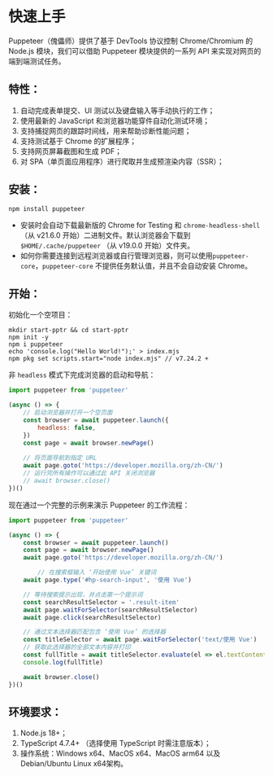 # 快速上手

Puppeteer（傀儡师）提供了基于 DevTools 协议控制 Chrome/Chromium 的 Node.js 模块，我们可以借助 Puppeteer 模块提供的一系列 API 来实现对网页的端到端测试任务。

## 特性：

1. 自动完成表单提交、UI 测试以及键盘输入等手动执行的工作；
2. 使用最新的 JavaScript 和浏览器功能穿件自动化测试环境；
3. 支持捕捉网页的跟踪时间线，用来帮助诊断性能问题；
4. 支持测试基于 Chrome 的扩展程序；
5. 支持网页屏幕截图和生成 PDF；
6. 对 SPA（单页面应用程序）进行爬取并生成预渲染内容（SSR）；

## 安装：

```shell
npm install puppeteer
```

* 安装时会自动下载最新版的 Chrome for Testing 和 `chrome-headless-shell`（从 v21.6.0 开始）二进制文件。默认浏览器会下载到 `$HOME/.cache/puppeteer` （从 v19.0.0 开始）文件夹。
* 如何你需要连接到远程浏览器或自行管理浏览器，则可以使用`puppeteer-core`，`puppeteer-core` 不提供任务默认值，并且不会自动安装 Chrome。

## 开始：

初始化一个空项目：

```shell
mkdir start-pptr && cd start-pptr
npm init -y
npm i puppeteer
echo 'console.log("Hello World!");' > index.mjs
npm pkg set scripts.start="node index.mjs" // v7.24.2 +
```

非 `headless` 模式下完成浏览器的启动和导航：

```javascript
import puppeteer from 'puppeteer'

(async () => {
  	// 启动浏览器并打开一个空页面
    const browser = await puppeteer.launch({
        headless: false,
    })
    const page = await browser.newPage()
    
    // 将页面导航到指定 URL
    await page.goto('https://developer.mozilla.org/zh-CN/')
    // 运行完所有操作可以通过此 API 关闭浏览器
    // await browser.close()
})()
```

现在通过一个完整的示例来演示 Puppeteer 的工作流程：

```javascript
import puppeteer from 'puppeteer'

(async () => {
    const browser = await puppeteer.launch()
    const page = await browser.newPage()
    await page.goto('https://developer.mozilla.org/zh-CN/')

		// 在搜索框输入 ‘开始使用 Vue’ 关键词
    await page.type('#hp-search-input', '使用 Vue')

  	// 等待搜索提示出现，并点击第一个提示词
    const searchResultSelector = '.result-item'
    await page.waitForSelector(searchResultSelector)
    await page.click(searchResultSelector)

  	// 通过文本选择器匹配包含 ‘使用 Vue’ 的选择器
    const titleSelector = await page.waitForSelector('text/使用 Vue')
    // 获取此选择器的全部文本内容并打印
    const fullTitle = await titleSelector.evaluate(el => el.textContent)
    console.log(fullTitle)

    await browser.close()
})()
```

## 环境要求：

1. Node.js 18+；
2. TypeScript 4.7.4+ （选择使用 TypeScript 时需注意版本）；
3. 操作系统：Windows x64、MacOS x64、MacOS arm64 以及 Debian/Ubuntu Linux x64架构。
